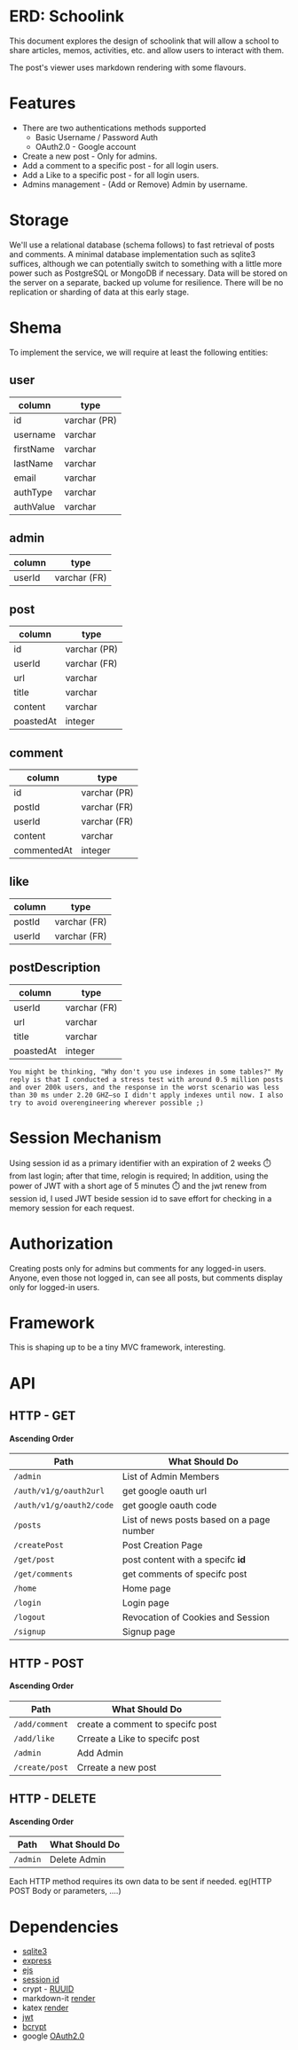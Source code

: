 # ERD: Schoolink

This document explores the design of schoolink that will allow a school to share articles, memos, activities, etc. and allow users to interact with them.

The post's viewer uses markdown rendering with some flavours.

# Features

- There are two authentications methods supported
    - Basic Username / Password Auth
    - OAuth2.0 - Google account
- Create a new post - Only for admins.
- Add a comment to a specific post - for all login users.
- Add a Like to a specific post - for all login users.
- Admins management - (Add or Remove) Admin by username.

# Storage

We'll use a relational database (schema follows) to fast retrieval of posts and comments. A minimal database implementation such as sqlite3 suffices, although we can potentially switch to something with a little more power such as PostgreSQL or MongoDB if necessary. Data will be stored on the server on a separate, backed up volume for resilience. There will be no replication or sharding of data at this early stage.

# Shema

To implement the service, we will require at least the following entities:

## user

| column | type |
| --- | --- |
| id | varchar (PR) |
| username | varchar |
| firstName | varchar |
| lastName | varchar |
| email | varchar |
| authType | varchar |
| authValue | varchar |

## admin

| column | type |
| --- | --- |
| userId | varchar (FR) |

## post

| column | type |
| --- | --- |
| id | varchar (PR) |
| userId | varchar (FR) |
| url | varchar |
| title | varchar |
| content | varchar |
| poastedAt | integer |

## comment

| column | type |
| --- | --- |
| id | varchar (PR) |
| postId | varchar (FR) |
| userId | varchar (FR) |
| content | varchar |
| commentedAt | integer |

## like

| column | type |
| --- | --- |
| postId | varchar (FR) |
| userId | varchar (FR) |

## postDescription

| column | type |
| --- | --- |
| userId | varchar (FR) |
| url | varchar |
| title | varchar |
| poastedAt | integer |

`You might be thinking, "Why don't you use indexes in some tables?" My reply is that I conducted a stress test with around 0.5 million posts and over 200k users, and the response in the worst scenario was less than 30 ms under 2.20 GHZ—so I didn't apply indexes until now. I also try to avoid overengineering wherever possible ;)
`
# Session Mechanism

Using session id as a primary identifier with an expiration of 2 weeks ⏱️ from last login; after that time, relogin is required;
In addition, using the power of JWT with a short age of 5 minutes ⏱️ and the jwt renew from session id, I used JWT beside session id to save effort for checking in a memory session for each request.

# Authorization

Creating posts only for admins but comments for any logged-in users. Anyone, even those not logged in, can see all posts, but comments display only for logged-in users.

# Framework

This is shaping up to be a tiny MVC framework, interesting.


# API

## HTTP - GET 
#### Ascending Order 

| Path |  What Should Do |
| --- | --- |
| `/admin` | List of Admin Members |
| `/auth/v1/g/oauth2url` | get google oauth url |
| `/auth/v1/g/oauth2/code` | get google oauth code |
| `/posts` | List of news posts based on a page number  |
| `/createPost` | Post Creation Page |
| `/get/post` | post content with a specifc **id** |
| `/get/comments` | get comments of specifc post  |
| `/home` | Home page |
| `/login` | Login page|
| `/logout` | Revocation of Cookies and Session |
| `/signup` | Signup page |

## HTTP - POST
#### Ascending Order 

| Path |  What Should Do |
| --- | --- |
| `/add/comment` | create a comment to specifc post  |
| `/add/like` | Crreate a Like to specifc post  |
| `/admin` | Add Admin |
| `/create/post` | Crreate a new post  |

## HTTP - DELETE
#### Ascending Order 

| Path |  What Should Do |
| --- | --- |
| `/admin` | Delete Admin |

Each HTTP method requires its own data to be sent if needed.
eg(HTTP POST Body or parameters, ....)  

# Dependencies

- [sqlite3](https://github.com/TryGhost/node-sqlite3)
- [express](https://www.npmjs.com/package/express)
- [ejs](https://www.npmjs.com/package/ejs)
- [session id](https://github.com/expressjs/session#readme)
- crypt - [RUUID](https://nodejs.org/api/crypto.html#cryptorandomuuidoptions) 
- markdown-it [render](https://github.com/markdown-it/markdown-it)
- katex [render](https://www.npmjs.com/package/markdown-it-katex)
- [jwt](https://www.npmjs.com/package/jsonwebtoken)
- [bcrypt](https://www.npmjs.com/package/bcrypt)
- google [OAuth2.0](https://www.npmjs.com/package/google-auth-library) 
